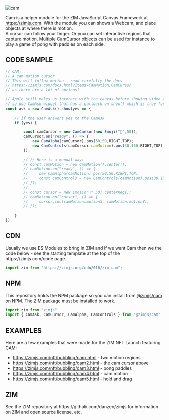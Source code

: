 ![cam](https://github.com/danzen/zim-cam/assets/380281/1725004b-7b50-4405-beda-65be4279cbc6)

Cam is a helper module for the ZIM JavaScript Canvas Framework at https://zimjs.com. With the module you can shows a Webcam, and place objects at where there is motion.  
A cursor can follow your finger.  Or you can set interactive regions that capture motion.
Multiple CamCursor objects can be used for instance to play a game of pong with paddles on each side.

<h2>CODE SAMPLE</h2>

```JavaScript
// CAM 
// A cam motion cursor
// This will follow motion - read carefully the docs 
// https://zimjs.com/docs.html?items=CamMotion,CamCursor 
// as there are a lot of options!

// Apple still makes us interact with the canvas before showing video (sigh)
// so use CamAsk widget that has a callback on show() which is true for yes and false for no    
const ask = new CamAsk().show(yes => {
    
    // if the user answers yes to the CamAsk
    if (yes) {

        const camCursor = new CamCursor(new Emoji("🐙",50));
        camCursor.on("ready", () => {   
            new CamAlpha(camCursor).pos(50,50,RIGHT,TOP);
            new CamControls(camCursor.camMotion).pos(30,150,RIGHT,TOP);  
        });      
        
        // // Here is a manual way:
        // const camMotion = new CamMotion().center();    
        // camMotion.on("ready", () => {   
        //     new CamAlpha(camMotion).pos(50,50,RIGHT,TOP);
        //     const camControls = new CamControls(camMotion).pos(30,150,RIGHT,TOP);        
        // });
        // 
        // const cursor = new Emoji("🐙",50).centerReg();
        // camMotion.on("cursor", () => {
        //     cursor.loc(camMotion.motionX, camMotion.motionY);        
        // });

    }
});
```

<h2>CDN</h2>
<p>Usually we use ES Modules to bring in ZIM and if we want Cam then we the code below - see the starting template at the top of the https://zimjs.com/code page.  
</p>

```JavaScript
import zim from "https://zimjs.org/cdn/016/zim_cam";
```

<h2>NPM</h2>
<p>This repository holds the NPM package so you can install from <a href=https://www.npmjs.com/package/@zimjs/cam target=node>@zimjs/cam</a> on NPM.  The <a href=https://www.npmjs.com/package/zimjs target=node>ZIM&nbsp;package</a> must be installed to work.</p>

```JavaScript
import zim from "zimjs"
import { CamAsk, CamCursor, CamAlpha, CamControls } from "@zimjs/cam"
```

<h2>EXAMPLES</h2>
<p>Here are a few examples that were made for the ZIM NFT Launch featuring CAM:</p>

- https://zimjs.com/nft/bubbling/cam.html - two motion regions
- https://zimjs.com/nft/bubbling/cam2.html - the cam cursor above
- https://zimjs.com/nft/bubbling/cam3.html - pong paddles
- https://zimjs.com/nft/bubbling/cam4.html - cam motion
- https://zimjs.com/nft/bubbling/cam5.html - hold and drag

<h2>ZIM</h2>
<p>See the ZIM repository at https://github.com/danzen/zimjs for information on ZIM and open source license, etc.</p>
